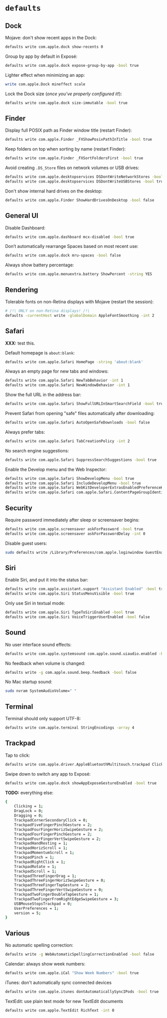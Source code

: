 # `defaults`

## Dock

Mojave: don't show recent apps in the Dock:
```sh
defaults write com.apple.dock show-recents 0
```

Group by app by default in Exposé:
```sh
defaults write com.apple.dock expose-group-by-app -bool true
```

Lighter effect when minimizing an app:
```sh
write com.apple.Dock mineffect scale
```

Lock the Dock size (*once you've properly configured it!*):
```sh
defaults write com.apple.dock size-immutable -bool true
```

## Finder

Display full POSIX path as Finder window title (restart Finder):
```sh
defaults write com.apple.Finder _FXShowPosixPathInTitle -bool true
```

Keep folders on top when sorting by name (restart Finder):
```sh
defaults write com.apple.Finder _FXSortFoldersFirst -bool true
```

Avoid creating `.DS_Store` files on network volumes or USB drives:
```sh
defaults write com.apple.desktopservices DSDontWriteNetworkStores -bool true
defaults write com.apple.desktopservices DSDontWriteUSBStores -bool true
```

Don't show internal hard drives on the desktop:
```sh
defaults write com.apple.Finder ShowHardDrivesOnDesktop -bool false
```

## General UI

Disable Dashboard:
```sh
defaults write com.apple.dashboard mcx-disabled -bool true
```

Don’t automatically rearrange Spaces based on most recent use:
```sh
defaults write com.apple.dock mru-spaces -bool false
```

Always show battery percentage:
```sh
defaults write com.apple.menuextra.battery ShowPercent -string YES
```

## Rendering

Tolerable fonts on non-Retina displays with Mojave (restart the session):
```sh
# /!\ ONLY on non-Retina displays! /!\
defaults -currentHost write -globalDomain AppleFontSmoothing -int 2
```

## Safari

**XXX:** test this.

Default homepage is `about:blank`:
```sh
defaults write com.apple.Safari HomePage -string 'about:blank'
```

Always an empty page for new tabs and windows:
```sh
defaults write com.apple.Safari NewTabBehavior -int 1
defaults write com.apple.Safari NewWindowBehavior -int 1
```

Show the full URL in the address bar:
```sh
defaults write com.apple.Safari ShowFullURLInSmartSearchField -bool true
```

Prevent Safari from opening "safe" files automatically after downloading:
```sh
defaults write com.apple.Safari AutoOpenSafeDownloads -bool false
```

Always prefer tabs:
```sh
defaults write com.apple.Safari TabCreationPolicy -int 2
```

No search engine suggestions:
```sh
defaults write com.apple.Safari SuppressSearchSuggestions -bool true
```

Enable the Develop menu and the Web Inspector:
```sh
defaults write com.apple.Safari ShowDevelopMenu -bool true
defaults write com.apple.Safari IncludeDevelopMenu -bool true
defaults write com.apple.Safari WebKitDeveloperExtrasEnabledPreferenceKey -bool true
defaults write com.apple.Safari com.apple.Safari.ContentPageGroupIdentifier.WebKit2DeveloperExtrasEnabled -bool true
```

## Security

Require password immediately after sleep or screensaver begins:
```sh
defaults write com.apple.screensaver askForPassword -bool true
defaults write com.apple.screensaver askForPasswordDelay -int 0
```

Disable guest users:
```sh
sudo defaults write /Library/Preferences/com.apple.loginwindow GuestEnabled -bool false
```

## Siri

Enable Siri, and put it into the status bar:
```sh
defaults write com.apple.assistant.support "Assistant Enabled" -bool true
defaults write com.apple.Siri StatusMenuVisible -bool true
```

Only use Siri in textual mode:
```sh
defaults write com.apple.Siri TypeToSiriEnabled -bool true
defaults write com.apple.Siri VoiceTriggerUserEnabled -bool false
```

## Sound

No user interface sound effects:
```sh
defaults write com.apple.systemsound com.apple.sound.uiaudio.enabled -bool false
```

No feedback when volume is changed:
```sh
defaults write -g com.apple.sound.beep.feedback -bool false
```

No Mac startup sound:
```sh
sudo nvram SystemAudioVolume=" "
```

## Terminal

Terminal should only support UTF-8:
```sh
defaults write com.apple.terminal StringEncodings -array 4
```

## Trackpad

Tap to click:
```sh
defaults write com.apple.driver.AppleBluetoothMultitouch.trackpad Clicking -bool true
```

Swipe down to switch any app to Exposé:
```sh
defaults write com.apple.dock showAppExposeGestureEnabled -bool true
```

**TODO:** everything else:
```sh
{
    Clicking = 1;
    DragLock = 0;
    Dragging = 0;
    TrackpadCornerSecondaryClick = 0;
    TrackpadFiveFingerPinchGesture = 2;
    TrackpadFourFingerHorizSwipeGesture = 2;
    TrackpadFourFingerPinchGesture = 2;
    TrackpadFourFingerVertSwipeGesture = 2;
    TrackpadHandResting = 1;
    TrackpadHorizScroll = 1;
    TrackpadMomentumScroll = 1;
    TrackpadPinch = 1;
    TrackpadRightClick = 1;
    TrackpadRotate = 1;
    TrackpadScroll = 1;
    TrackpadThreeFingerDrag = 1;
    TrackpadThreeFingerHorizSwipeGesture = 0;
    TrackpadThreeFingerTapGesture = 2;
    TrackpadThreeFingerVertSwipeGesture = 0;
    TrackpadTwoFingerDoubleTapGesture = 1;
    TrackpadTwoFingerFromRightEdgeSwipeGesture = 3;
    USBMouseStopsTrackpad = 0;
    UserPreferences = 1;
    version = 5;
}
```

## Various

No automatic spelling correction:
```sh
defaults write -g WebAutomaticSpellingCorrectionEnabled -bool false
```

Calendar: always show week numbers:
```sh
defaults write com.apple.iCal "Show Week Numbers" -bool true
```

iTunes: don't automatically sync connected devices
```sh
defaults write com.apple.itunes dontAutomaticallySyncIPods -bool true
```

TextEdit: use plain text mode for new TextEdit documents
```sh
defaults write com.apple.TextEdit RichText -int 0
```
